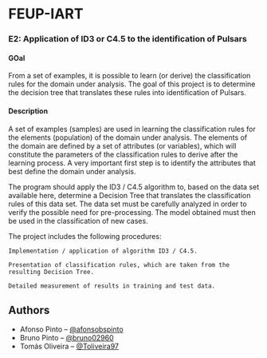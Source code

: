 # FEUP-IART

### E2: Application of ID3 or C4.5 to the identification of Pulsars

#### GOal

From a set of examples, it is possible to learn (or derive) the classification rules for the domain under analysis. The goal of this project is to determine the decision tree that translates these rules into identification of Pulsars.

#### Description

A set of examples (samples) are used in learning the classification rules for the elements (population) of the domain under analysis. The elements of the domain are defined by a set of attributes (or variables), which will constitute the parameters of the classification rules to derive after the learning process. A very important first step is to identify the attributes that best define the domain under analysis.

The program should apply the ID3 / C4.5 algorithm to, based on the data set available here, determine a Decision Tree that translates the classification rules of this data set. The data set must be carefully analyzed in order to verify the possible need for pre-processing. The model obtained must then be used in the classification of new cases.

The project includes the following procedures:

    Implementation / application of algorithm ID3 / C4.5.

    Presentation of classification rules, which are taken from the resulting Decision Tree.

    Detailed measurement of results in training and test data.

  ## Authors
* Afonso Pinto – [@afonsobspinto](https://github.com/afonsobspinto)
* Bruno Pinto – [@bruno02960](https://github.com/bruno02960)
* Tomás Oliveira – [@Toliveira97](https://github.com/Toliveira97)
